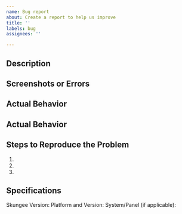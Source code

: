 ```yaml
---
name: Bug report
about: Create a report to help us improve
title: ''
labels: bug
assignees: ''

---
```


## Description


## Screenshots or Errors


## Actual Behavior


## Actual Behavior


## Steps to Reproduce the Problem
1.
2.
3.

## Specifications
Skungee Version:
Platform and Version:
System/Panel (if applicable):
